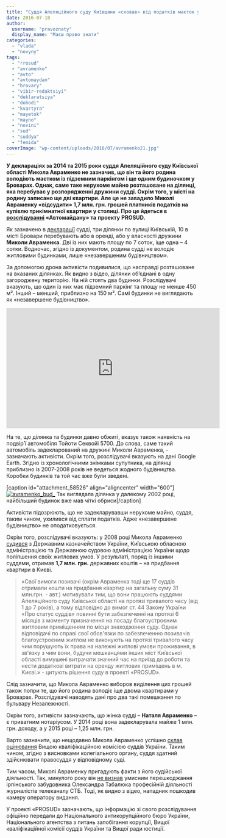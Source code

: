 ```yaml
---
title: "Суддя Апеляційного суду Київщини «сховав» від податків маєток у Броварах? – ВІДЕО"
date: 2016-07-18
author: 
  username: "pravoznaty"
  display_name: "Маєш право знати"
categories: 
  - "vlada"
  - "novyny"
tags: 
  - "rrosud"
  - "avramenko"
  - "avto"
  - "avtomaydan"
  - "brovary"
  - "vibir-redaktsiyi"
  - "deklaratsiya"
  - "dohodi"
  - "kvartyra"
  - "mayetok"
  - "mayno"
  - "novini"
  - "sud"
  - "suddya"
  - "femida"
coverImage: "wp-content/uploads/2016/07/avramenko21.jpg"
---
```


**У деклараціях за 2014 та 2015 роки суддя Апеляційного суду Київської області Микола Авраменко не зазначив, що він та його родина володіють маєтком із підземним паркінгом і ще одним будиночком у Броварах. Однак, саме таке нерухоме майно розташоване на ділянці, яка перебуває у розпорядженні дружини судді. Окрім того, у місті на родину записано ще дві квартири. Але це не завадило Миколі Авраменку «відсудити» 1,7 млн. грн. грошей платників податків на купівлю трикімнатної квартири у столиці. Про це йдеться в [розслідуванні](https://blog.prosud.info/prosud_avramenko_mikola_grigorovich.html) «Автомайдану» та** **проекту** **PROSUD.**

Як зазначено в [декларації](https://unshred.it/static/declarations/chosen_ones/mega_batch/avramenko_mykola_hryhorovych.pdf) судді, три ділянки по вулиці Київській, 10 в місті Бровари перебувають або в оренді, або у власності дружини **Миколи Авраменка**. Дві із них мають площу по 7 соток, іще одна – 4 сотки. Водночас, згідно із документом, родина судді не володіє житловими будинками, лише «незавершеним будівництвом».

За допомогою дрона активісти подивилися, що насправді розташоване на вказаних ділянках. Як видно з відео, ділянки об’єднані в одну загороджену територію. На ній стоять два будинки. Розслідувачі вказують, що один із них має підземний паркінг та площу не менше 450 м². Інший – менший, приблизно на 150 м². Самі будинки не виглядають як «незавершене будівництво».

<iframe src="https://www.youtube.com/embed/zDcecgDeUwM" width="560" height="315" frameborder="0" allowfullscreen="allowfullscreen"></iframe>

На те, що ділянка та будинки давно обжиті, вказує також наявність на подвір’ї автомобіля Тойоти Секвойї 5700. До слова, саме такий автомобіль задекларований на дружині Миколи Авраменка, - зазначають активісти. Окрім того, розслідувачі вказують на дані Google Earth. Згідно із хронологічними знімками супутника, на ділянці приблизно із 2007-2008 років не ведеться жодного будівництва. Коробки будинків та той час вже були зведені.

\[caption id="attachment\_58526" align="aligncenter" width="600"\][![avramenko_bud_](https://mpz.brovary.org/wp-content/uploads/2016/07/avramenko_bud_.jpg)](https://mpz.brovary.org/wp-content/uploads/2016/07/avramenko_bud_.jpg) Так виглядала ділянка у далекому 2002 році, найбільший будинок вже мав чіткі обриси\[/caption\]

Активісти підозрюють, що не задекларувавши нерухоме майно, суддя, таким чином, ухилився від сплати податків. Адже «незавершене будівництво» не оподатковується.

Окрім того, розслідувачі вказують: у 2008 році Микола Авраменко [судився](https://www.reyestr.court.gov.ua/Review/1682360) з Державним казначейством України, Київською обласною адміністрацією та Державною судовою адміністрацією України щодо поліпшення своїх житлових умов. У результаті, поряд із іншими суддями, отримав **1,7 млн. грн.** державних коштів – на придбання квартири в Києві.

> «Свої вимоги позивачі (окрім Авраменка тоді ще 17 суддів отримали кошти на придбання квартир на загальну суму 31 млн.грн. - авт.) мотивували тим, що вони працюють суддями Апеляційного суду Київської області на протязі тривалого часу (від 1 до 7 років), а тому відповідно до вимог ст. 44 Закону України «Про статус суддів» повинні бути забезпеченні на протязі 6 місяців з моменту призначення на посаду благоустроєним житловим приміщенням по місця знаходження суду. Однак відповідачі по справі свої обов'язки по забезпеченню позивачів благоустроєним житлом не виконують на протязі тривалого часу чим порушують їх права на належні житлові умови проживання, в зв'язку з чим вони, будучи мешканцями інших міст Київської області вимушені витрачати значний час на приїзд до роботи та нести додаткові витрати на оренду житлових приміщень в м. Києві.» - цитують рішення суду в проекті «PROSUD».

Слід зазначити, що Микола Авраменко виборов виділення цих грошей також попри те, що його родина володіє іще двома квартирами у Броварах. Розслідувачі наводять дані про два такі помешкання по бульвару Незалежності.

Окрім того, активісти зазначають, що жінка судді – **Наталя Авраменко** – є приватним нотаріусом. У 2014 році вона задекларувала майже 1 млн. грн. доходу, а у 2015 році – 1,25 млн. грн.

Варто зазначити, що нещодавно Микола Авраменко успішно [склав оцінювання](https://vkksu.gov.ua/ua/news/pierwinnie-kwalifikacijnie-ociniuwannia-projshli-6-z-8-suddiw/) Вищою кваліфікаційною комісією суддів України. Таким чином, згідно з висновками колегіального органу, суддя здатний здійснювати правосуддя у відповідному суді.

Тим часом, Миколі Авраменку пригадують факти з його судійської діяльності. Так, минулого року він [не визнав](https://censor.net.ua/video_news/319726/besspornyh_dokazatelstv_net_sudya_apellyatsionnogo_suda_kievschiny_nikolayi_avramenko_priznal_nevinovnym) умисним перешкоджання ірпінського забудовника Олександра Табалюка професійній діяльності журналістів телеканалу СТБ. Тоді, як видно з відео, нападник пошкодив камеру оператору видання.

У проекті «PROSUD» зазначають, що інформацію зі свого розслідування офіційно передали до Національного антикорупційного бюро України, Національного агентства з питань запобігання корупції, Вищої кваліфікаційної комісії суддів України та Вищої ради юстиції.
